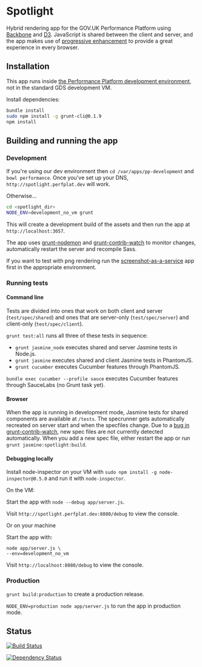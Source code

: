# Spotlight #

Hybrid rendering app for the GOV.UK Performance Platform using [Backbone][]
and [D3][]. JavaScript is shared between the client and server, and the app
makes use of [progressive enhancement][] to provide a great experience in
every browser.

[Backbone]: http://backbonejs.org/
[D3]: http://d3js.org/
[progressive enhancement]: https://www.gov.uk/service-manual/making-software/progressive-enhancement.html

## Installation ##

This app runs inside [the Performance Platform development environment][ppdev],
not in the standard GDS development VM.

[ppdev]: https://github.com/alphagov/pp-development

Install dependencies:

```bash
bundle install
sudo npm install -g grunt-cli@0.1.9
npm install
```

## Building and running the app ##

### Development ###

If you're using our dev environment then `cd /var/apps/pp-development` and
`bowl performance`. Once you've set up your DNS, `http://spotlight.perfplat.dev`
will work.

Otherwise...
```bash
cd <spotlight_dir>
NODE_ENV=development_no_vm grunt
```

This will create a development build of the assets and then run the app at
`http://localhost:3057`.

The app uses [grunt-nodemon][] and [grunt-contrib-watch][] to monitor changes,
automatically restart the server and recompile Sass.

[grunt-nodemon]: https://github.com/ChrisWren/grunt-nodemon
[grunt-contrib-watch]: https://github.com/gruntjs/grunt-contrib-watch

If you want to test with png rendering run the [screenshot-as-a-service][] app first in the appropriate environment.

[screenshot-as-a-service]: https://github.com/alphagov/screenshot-as-a-service

### Running tests ###

#### Command line ####

Tests are divided into ones that work on both client and server (`test/spec/shared`) and ones that are server-only (`test/spec/server`) and client-only (`test/spec/client`).

`grunt test:all` runs all three of these tests in sequence:

- `grunt jasmine_node` executes shared and server Jasmine tests in Node.js.
- `grunt jasmine` executes shared and client Jasmine tests in PhantomJS.
- `grunt cucumber` executes Cucumber features through PhantomJS.

`bundle exec cucumber --profile sauce` executes Cucumber features through
SauceLabs (no Grunt task yet).

#### Browser ####

When the app is running in development mode, Jasmine tests for shared
components are available at `/tests`. The specrunner gets automatically
recreated on server start and when the specfiles change. Due to a
[bug in grunt-contrib-watch][watch-20], new spec files are not currently
detected automatically. When you add a new spec file, either restart the
app or run `grunt jasmine:spotlight:build`.

[watch-20]: https://github.com/gruntjs/grunt-contrib-watch/issues/20

#### Debugging locally ####

Install node-inspector on your VM with `sudo npm install -g node-inspector@0.5.0`
and run it with `node-inspector`.

On the VM:

Start the app with `node --debug app/server.js`.

Visit `http://spotlight.perfplat.dev:8080/debug` to view the console.

Or on your machine

Start the app with:

```
node app/server.js \
--env=development_no_vm
```

Visit `http://localhost:8080/debug` to view the console.

### Production ###

`grunt build:production` to create a production release.

`NODE_ENV=production node app/server.js` to run the app in production mode.

## Status ##

[![Build Status](https://travis-ci.org/alphagov/spotlight.png?branch=master)](https://travis-ci.org/alphagov/spotlight)

[![Dependency Status](https://gemnasium.com/alphagov/spotlight.png)](https://gemnasium.com/alphagov/spotlight)
